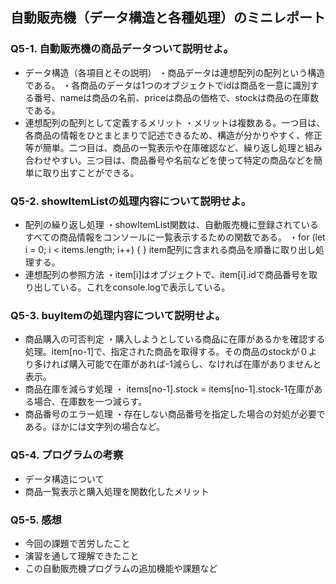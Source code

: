 ## 自動販売機（データ構造と各種処理）のミニレポート
### Q5-1. 自動販売機の商品データついて説明せよ。
* データ構造（各項目とその説明）
・商品データは連想配列の配列という構造である。
・各商品のデータは1つのオブジェクトでidは商品を一意に識別する番号、nameは商品の名前、priceは商品の価格で、stockは商品の在庫数である。
* 連想配列の配列として定義するメリット
  ・メリットは複数ある。一つ目は、各商品の情報をひとまとまりで記述できるため、構造が分かりやすく、修正等が簡単。二つ目は、商品の一覧表示や在庫確認など、繰り返し処理と組み合わせやすい。三つ目は、商品番号や名前などを使って特定の商品などを簡単に取り出すことができる。
### Q5-2. showItemListの処理内容について説明せよ。
* 配列の繰り返し処理
  ・showItemList関数は、自動販売機に登録されているすべての商品情報をコンソールに一覧表示するための関数である。
  ・for (let i = 0; i < items.length; i++) {
  }
  item配列に含まれる商品を順番に取り出し処理する。
* 連想配列の参照方法
  ・item[i]はオブジェクトで、item[i].idで商品番号を取り出している。これをconsole.logで表示している。
### Q5-3. buyItemの処理内容について説明せよ。
* 商品購入の可否判定
  ・購入しようとしている商品に在庫があるかを確認する処理。item[no-1]で、指定された商品を取得する。その商品のstockが０より多ければ購入可能で在庫があれば-1減らし、なければ在庫がありませんと表示。
* 商品在庫を減らす処理
  ・ items[no-1].stock = items[no-1].stock-1在庫がある場合、在庫数を一つ減らす。
* 商品番号のエラー処理
  ・存在しない商品番号を指定した場合の対処が必要である。ほかには文字列の場合など。
### Q5-4. プログラムの考察
* データ構造について
* 商品一覧表示と購入処理を関数化したメリット
### Q5-5. 感想
* 今回の課題で苦労したこと
* 演習を通して理解できたこと
* この自動販売機プログラムの追加機能や課題など
